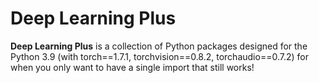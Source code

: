 Deep Learning Plus
=======================================
**Deep Learning Plus** is a collection of Python packages designed for the Python 3.9 (with torch==1.7.1, torchvision==0.8.2, torchaudio==0.7.2) for when you only want to have a single import that still works!


